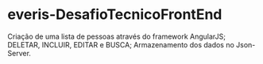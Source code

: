 # everis-DesafioTecnicoFrontEnd

Criação de uma lista de pessoas através do framework AngularJS;
DELETAR, INCLUIR, EDITAR e BUSCA;
Armazenamento dos dados no Json-Server.
